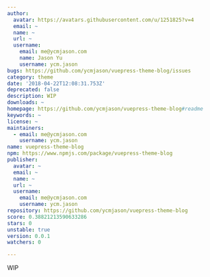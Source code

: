 ```yaml
---
author:
  avatar: https://avatars.githubusercontent.com/u/1251825?v=4
  email: ~
  name: ~
  url: ~
  username:
    email: me@ycmjason.com
    name: Jason Yu
    username: ycm.jason
bugs: https://github.com/ycmjason/vuepress-theme-blog/issues
category: theme
date: '2018-04-22T12:08:31.753Z'
deprecated: false
description: WIP
downloads: ~
homepage: https://github.com/ycmjason/vuepress-theme-blog#readme
keywords: ~
license: ~
maintainers:
  - email: me@ycmjason.com
    username: ycm.jason
name: vuepress-theme-blog
npm: https://www.npmjs.com/package/vuepress-theme-blog
publisher:
  avatar: ~
  email: ~
  name: ~
  url: ~
  username:
    email: me@ycmjason.com
    username: ycm.jason
repository: https://github.com/ycmjason/vuepress-theme-blog
score: 0.38821213590633286
stars: 0
unstable: true
version: 0.0.1
watchers: 0

---
```


WIP
